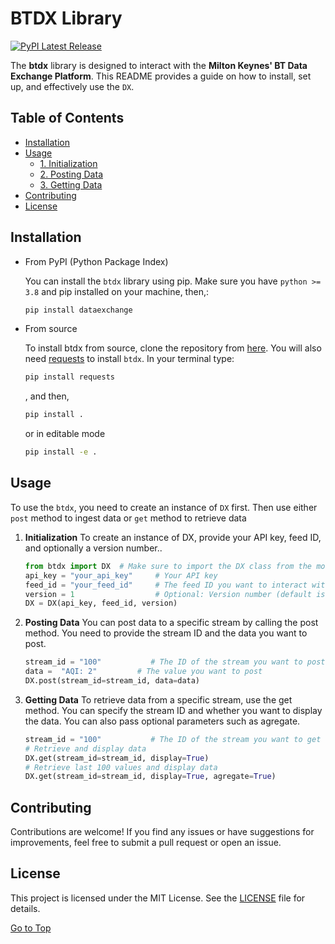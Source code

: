 # BTDX Library

[![PyPI Latest Release](https://img.shields.io/pypi/v/btdx.svg)](https://pypi.org/project/btdx/)

The **btdx** library is designed to interact with the **Milton Keynes' BT Data Exchange Platform**. This README provides a guide on how to install, set up, and effectively use the `DX`.

## Table of Contents
- [Installation](#installation)
- [Usage](#usage)
  - [1. Initialization](#1-initialization)
  - [2. Posting Data](#2-posting-data)
  - [3. Getting Data](#3-getting-data)
- [Contributing](#contributing)
- [License](#license)



## Installation

- From PyPI (Python Package Index) 

    You can install the `btdx` library using pip. Make sure you have `python >= 3.8` and pip installed on your machine, then,:

    ```bash
    pip install dataexchange
    ```
- From source

    To install btdx from source, clone the repository from [here](https://github.com/ShobhitManiar/data-exchange). You will also need [requests](https://pypi.org/project/requests/) to install `btdx`. In your terminal type:

    ```sh 
    pip install requests
    ```
    , and then, 
    ```sh
    pip install .
    ```

    or in editable mode
    ```sh 
    pip install -e .
    ```

## Usage 

To use the `btdx`, you need to create an instance of `DX` first. Then use either `post` method to ingest data or `get` method to retrieve data

1. **Initialization** To create an instance of DX, provide your API key, feed ID, and optionally a version number..
   
   ```python
   from btdx import DX  # Make sure to import the DX class from the module
   api_key = "your_api_key"     # Your API key
   feed_id = "your_feed_id"     # The feed ID you want to interact with
   version = 1                  # Optional: Version number (default is 1)
   DX = DX(api_key, feed_id, version)
   ```

2. **Posting Data** You can post data to a specific stream by calling the post method. You need to provide the stream ID and the data you want to post.

    ```python
    stream_id = "100"           # The ID of the stream you want to post data to
    data =  "AQI: 2"         # The value you want to post
    DX.post(stream_id=stream_id, data=data)
    ```

3. **Getting Data** To retrieve data from a specific stream, use the get method. You can specify the stream ID and whether you want to display the data. You can also pass optional parameters such as agregate.

    ```python
    stream_id = "100"           # The ID of the stream you want to get data from
    # Retrieve and display data
    DX.get(stream_id=stream_id, display=True)
    # Retrieve last 100 values and display data
    DX.get(stream_id=stream_id, display=True, agregate=True)
    ``` 
## Contributing

 Contributions are welcome! If you find any issues or have suggestions for improvements, feel free to submit a pull request or open an issue.

## License
 This project is licensed under the MIT License. See the [LICENSE](LICENSE) file for details.

[Go to Top](#table-of-contents)